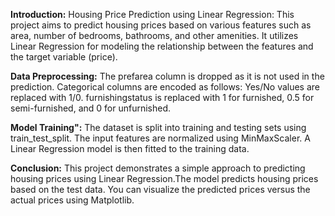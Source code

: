 **Introduction:**
Housing Price Prediction using Linear Regression:
This project aims to predict housing prices based on various features such as area, number of bedrooms, bathrooms, and other amenities. It utilizes Linear Regression for modeling the relationship between the features and the target variable (price).

**Data Preprocessing:**
The prefarea column is dropped as it is not used in the prediction.
Categorical columns are encoded as follows:
Yes/No values are replaced with 1/0.
furnishingstatus is replaced with 1 for furnished, 0.5 for semi-furnished, and 0 for unfurnished.

**Model Training":**
The dataset is split into training and testing sets using train_test_split. The input features are normalized using MinMaxScaler. A Linear Regression model is then fitted to the training data.

**Conclusion:**
This project demonstrates a simple approach to predicting housing prices using Linear Regression.The model predicts housing prices based on the test data. You can visualize the predicted prices versus the actual prices using Matplotlib.
